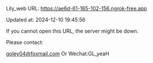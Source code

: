 Lily_web URL: https://ae6d-61-165-102-156.ngrok-free.app

Updated at: 2024-12-10 19:45:56

If you cannot open this URL, the server might be down.

Please contact: 

goley04@foxmail.com Or Wechat:GL_yeaH